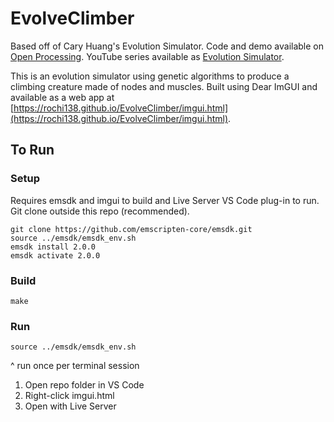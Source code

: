 # EvolveClimber
Based off of Cary Huang's Evolution Simulator. Code and demo available on [Open Processing](https://openprocessing.org/sketch/377698). YouTube series available as [Evolution Simulator](https://www.youtube.com/watch?v=GOFws_hhZs8).

This is an evolution simulator using genetic algorithms to produce a climbing creature made of nodes and muscles. Built using Dear ImGUI and available as a web app at [https://rochi138.github.io/EvolveClimber/imgui.html](https://rochi138.github.io/EvolveClimber/imgui.html).

## To Run
### Setup
Requires emsdk and imgui to build and Live Server VS Code plug-in to run. Git clone outside this repo (recommended).
```
git clone https://github.com/emscripten-core/emsdk.git
source ../emsdk/emsdk_env.sh
emsdk install 2.0.0
emsdk activate 2.0.0
```
### Build
```
make
```
### Run
```
source ../emsdk/emsdk_env.sh
```
^ run once per terminal session
1. Open repo folder in VS Code
2. Right-click imgui.html
3. Open with Live Server

